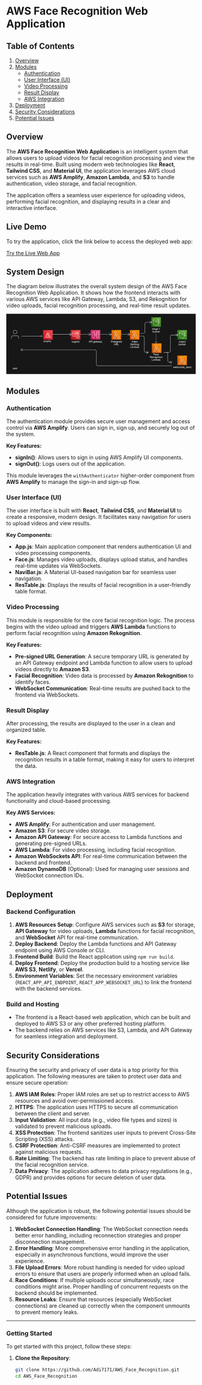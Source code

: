 # AWS Face Recognition Web Application

## Table of Contents

1. [Overview](#overview)
2. [Modules](#modules)
    - [Authentication](#authentication)
    - [User Interface (UI)](#user-interface-ui)
    - [Video Processing](#video-processing)
    - [Result Display](#result-display)
    - [AWS Integration](#aws-integration)
3. [Deployment](#deployment)
4. [Security Considerations](#security-considerations)
5. [Potential Issues](#potential-issues)

## Overview

The **AWS Face Recognition Web Application** is an intelligent system that allows users to upload videos for facial recognition processing and view the results in real-time. Built using modern web technologies like **React**, **Tailwind CSS**, and **Material UI**, the application leverages AWS cloud services such as **AWS Amplify**, **Amazon Lambda**, and **S3** to handle authentication, video storage, and facial recognition.

The application offers a seamless user experience for uploading videos, performing facial recognition, and displaying results in a clear and interactive interface.


## Live Demo

To try the application, click the link below to access the deployed web app:

[Try the Live Web App](https://main.d33qbkw26czp73.amplifyapp.com/)


## System Design
The diagram below illustrates the overall system design of the AWS Face Recognition Web Application. It shows how the frontend interacts with various AWS services like API Gateway, Lambda, S3, and Rekognition for video uploads, facial recognition processing, and real-time result updates.

![System Design](./assets/system-design.png)

## Modules

### Authentication

The authentication module provides secure user management and access control via **AWS Amplify**. Users can sign in, sign up, and securely log out of the system.

**Key Features:**
- **signIn()**: Allows users to sign in using AWS Amplify UI components.
- **signOut()**: Logs users out of the application.

This module leverages the `withAuthenticator` higher-order component from **AWS Amplify** to manage the sign-in and sign-up flow.

### User Interface (UI)

The user interface is built with **React**, **Tailwind CSS**, and **Material UI** to create a responsive, modern design. It facilitates easy navigation for users to upload videos and view results.

**Key Components:**
- **App.js**: Main application component that renders authentication UI and video processing components.
- **Face.js**: Manages video uploads, displays upload status, and handles real-time updates via WebSockets.
- **NaviBar.js**: A Material UI-based navigation bar for seamless user navigation.
- **ResTable.js**: Displays the results of facial recognition in a user-friendly table format.

### Video Processing

This module is responsible for the core facial recognition logic. The process begins with the video upload and triggers **AWS Lambda** functions to perform facial recognition using **Amazon Rekognition**.

**Key Features:**
- **Pre-signed URL Generation**: A secure temporary URL is generated by an API Gateway endpoint and Lambda function to allow users to upload videos directly to **Amazon S3**.
- **Facial Recognition**: Video data is processed by **Amazon Rekognition** to identify faces.
- **WebSocket Communication**: Real-time results are pushed back to the frontend via WebSockets.

### Result Display

After processing, the results are displayed to the user in a clean and organized table.

**Key Features:**
- **ResTable.js**: A React component that formats and displays the recognition results in a table format, making it easy for users to interpret the data.

### AWS Integration

The application heavily integrates with various AWS services for backend functionality and cloud-based processing.

**Key AWS Services:**
- **AWS Amplify**: For authentication and user management.
- **Amazon S3**: For secure video storage.
- **Amazon API Gateway**: For secure access to Lambda functions and generating pre-signed URLs.
- **AWS Lambda**: For video processing, including facial recognition.
- **Amazon WebSockets API**: For real-time communication between the backend and frontend.
- **Amazon DynamoDB** (Optional): Used for managing user sessions and WebSocket connection IDs.

## Deployment

### Backend Configuration

1. **AWS Resources Setup**: Configure AWS services such as **S3** for storage, **API Gateway** for video uploads, **Lambda** functions for facial recognition, and **WebSocket** API for real-time communication.
2. **Deploy Backend**: Deploy the Lambda functions and API Gateway endpoint using AWS Console or CLI.
3. **Frontend Build**: Build the React application using `npm run build`.
4. **Deploy Frontend**: Deploy the production build to a hosting service like **AWS S3**, **Netlify**, or **Vercel**.
5. **Environment Variables**: Set the necessary environment variables (`REACT_APP_API_ENDPOINT`, `REACT_APP_WEBSOCKET_URL`) to link the frontend with the backend services.

### Build and Hosting

- The frontend is a React-based web application, which can be built and deployed to AWS S3 or any other preferred hosting platform.
- The backend relies on AWS services like S3, Lambda, and API Gateway for seamless integration and deployment.

## Security Considerations

Ensuring the security and privacy of user data is a top priority for this application. The following measures are taken to protect user data and ensure secure operation:

1. **AWS IAM Roles**: Proper IAM roles are set up to restrict access to AWS resources and avoid over-permissioned access.
2. **HTTPS**: The application uses HTTPS to secure all communication between the client and server.
3. **Input Validation**: All input data (e.g., video file types and sizes) is validated to prevent malicious uploads.
4. **XSS Protection**: The frontend sanitizes user inputs to prevent Cross-Site Scripting (XSS) attacks.
5. **CSRF Protection**: Anti-CSRF measures are implemented to protect against malicious requests.
6. **Rate Limiting**: The backend has rate limiting in place to prevent abuse of the facial recognition service.
7. **Data Privacy**: The application adheres to data privacy regulations (e.g., GDPR) and provides options for secure deletion of user data.

## Potential Issues

Although the application is robust, the following potential issues should be considered for future improvements:

1. **WebSocket Connection Handling**: The WebSocket connection needs better error handling, including reconnection strategies and proper disconnection management.
2. **Error Handling**: More comprehensive error handling in the application, especially in asynchronous functions, would improve the user experience.
3. **File Upload Errors**: More robust handling is needed for video upload errors to ensure that users are properly informed when an upload fails.
4. **Race Conditions**: If multiple uploads occur simultaneously, race conditions might arise. Proper handling of concurrent requests on the backend should be implemented.
5. **Resource Leaks**: Ensure that resources (especially WebSocket connections) are cleaned up correctly when the component unmounts to prevent memory leaks.

---

### Getting Started

To get started with this project, follow these steps:

1. **Clone the Repository**:
   ```bash
   git clone https://github.com/Adi7171/AWS_Face_Recognition.git
   cd AWS_Face_Recognition

